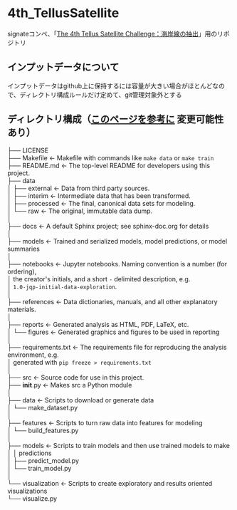 # 4th_TellusSatellite
signateコンペ、「[The 4th Tellus Satellite Challenge：海岸線の抽出](https://signate.jp/competitions/284)」用のリポジトリ

## インプットデータについて
インプットデータはgithub上に保持するには容量が大きい場合がほとんどなので、ディレクトリ構成ルールだけ定めて、git管理対象外とする

## ディレクトリ構成（[このページを参考に](https://www.st-hakky-blog.com/entry/2017/03/24/140738) 変更可能性あり）
├── LICENSE</br>
├── Makefile           <- Makefile with commands like `make data` or `make train`</br>
├── README.md          <- The top-level README for developers using this project.</br>
├── data</br>
│   ├── external       <- Data from third party sources.</br>
│   ├── interim        <- Intermediate data that has been transformed.</br>
│   ├── processed      <- The final, canonical data sets for modeling.</br>
│   └── raw            <- The original, immutable data dump.</br>
│</br>
├── docs               <- A default Sphinx project; see sphinx-doc.org for details</br>
│</br>
├── models             <- Trained and serialized models, model predictions, or model summaries</br>
│</br>
├── notebooks          <- Jupyter notebooks. Naming convention is a number (for ordering),</br>
│                         the creator's initials, and a short `-` delimited description, e.g.</br>
│                         `1.0-jqp-initial-data-exploration`.</br>
│</br>
├── references         <- Data dictionaries, manuals, and all other explanatory materials.</br>
│</br>
├── reports            <- Generated analysis as HTML, PDF, LaTeX, etc.</br>
│   └── figures        <- Generated graphics and figures to be used in reporting</br>
│</br>
├── requirements.txt   <- The requirements file for reproducing the analysis environment, e.g.</br>
│                         generated with `pip freeze > requirements.txt`</br>
│</br>
├── src                <- Source code for use in this project.</br>
    ├── __init__.py    <- Makes src a Python module</br>
    │</br>
    ├── data           <- Scripts to download or generate data</br>
    │   └── make_dataset.py</br>
    │</br>
    ├── features       <- Scripts to turn raw data into features for modeling</br>
    │   └── build_features.py</br>
    │</br>
    ├── models         <- Scripts to train models and then use trained models to make</br>
    │   │                 predictions</br>
    │   ├── predict_model.py</br>
    │   └── train_model.py</br>
    │</br>
    └── visualization  <- Scripts to create exploratory and results oriented visualizations</br>
        └── visualize.py</br>
